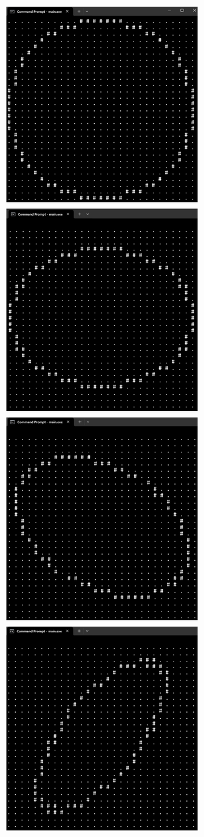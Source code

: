 ![circle](https://github.com/szabo-krisztian/Circle3DRotator/blob/master/images/default.png?raw=true)


![circle](https://github.com/szabo-krisztian/Circle3DRotator/blob/master/images/xrotation.png?raw=true)


![circle](https://github.com/szabo-krisztian/Circle3DRotator/blob/master/images/yrotation.png?raw=true)


![circle](https://github.com/szabo-krisztian/Circle3DRotator/blob/master/images/zrotation.png?raw=true)